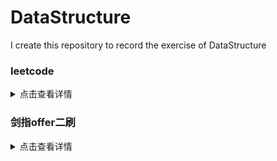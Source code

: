 # DataStructure
I create this repository to record the exercise of DataStructure
### leetcode
<details>
<summary>点击查看详情</summary>
  
|编号 |类名|思路|分类|时间|备注|
|-----|----|----|---|----|---|
|2|leetcode\.arrayMath\.S220_duplicate3|题名：<br>描述：<br>思路：||||
|1|leetcode\.dfs\.Solution51|n皇后问题<br>使用一个数组array记录每一行的皇后所在的列号<br>判断是否在斜线上，考虑斜率，判断绝对值|回溯|20190911||
|2|leetcode\.arrayMath\.S220_duplicate3|题名：数组中重复的数<br>描述：判断一个数组中是否存在下标i和j相差小于等t而且值nums[i]和nums[j]相差小于等于k的这两个数<br>思路：使用TreeSet数据结构获取最接近的两个数|数组|20191028||
|3|leetcode\.arrayMath\.S15_threeNumSum|题名：三数之和<br>描述：数组中找出所有三个和为给定target的数<br>思路：使用一个指针去遍历数组，再使用两个指针去移动，找到和为target的数，注意去重|数组|20191030|复习|
|4|leetcode\.arrayMath\.S18_fourNumSum|题名：四数之和<br>描述：同上<br>思路：在三数之和的外面再加上一层循环，去重|数组|20191030||

  
</details>

### 剑指offer二刷
<details>
<summary>点击查看详情</summary>
  
|编号 |类名|记录 | 分类|时间|备注|
|-----|----|----|------|----|---|
|1|swordOffer2\.S12_matrixPath|题名：<br>描述：<br>思路：||||
|1|swordOffer2\.S1_SingleTon|题名：实现Singleton模式<br>描述：实现一个单例<br>思路：1.懒汉模式：双重校验锁(进入方法后，先校验，加锁，再校验)以及volatile关键字保证线程安全，懒汉模式延迟初始化<br>2.静态内部类：创建一个静态内部类，静态内部类加载初始化线程安全，使用get方法保证延迟初始化|设计模式|20190930|面试前复习|
|2|swordOffer2\.S11_minNum|题名：旋转数组的最小数字<br>描述：将一个排序数组的开始若干元素搬到数组的末尾<br>思路：使用二分法的变形，传统二分查找是和target进行比较，再决定头尾指针移动方向，这个题根据自身的特点，也是定义头尾指针，如果中间值大于等于头指针，则头指针后移，如果中间值小于尾指针指向值，则尾指针前移<br>极端情况：头尾中指针指向值均相同，则从头指针往后开始顺序遍历|数组|20191015||
|3|swordOffer2\.S12_matrixPath|题名：矩阵中的路径<br>描述：判断在一个矩阵中是否存在一条包含某个字符串所有字符的路径<br>思路：两个函数，一个遍历矩阵中所有的点，只要有一个存在这条路径，即返回true,另一个只判断这个点是否存在路径，函数内容：一个visited数组用来表示矩阵中某点是否被访问过，一个指针index用来指向字符串，字符串走完时返回true，否则，判断该点是否合法，index++,将该点置为访问过，如果该点和指针指向的元素不同直接返回false,否则再判断其周围四个点是否满足要求，不满足要求则回溯，返回false|回溯法|20191016|复习一遍|
|4|swordOffer2\.S13_movingCount|题名：机器人的运动范围<br>描述：m行n列的方格，机器人从坐标(0,0)开始移动，上下左右四个方向，移动到坐标点的数位之和不能超过给定k值，求机器人能走过的格子数<br>思路：一个函数用来计算数位之和，一个函数用来计算格子数。如果满足点合法且数位和小于等于k，则访问这个点，count为1加上另外四个方向的点的count，最后返回count||20191016||
|5|swordOffer2\.S14_cutRope|题名：剪绳子<br>描述：给一段绳子n，把绳子剪成m段，使得绳子长度之积最大<br>思路：初值和子问题最优解不同，不能使用递归，迭代：绳子长度为小于2以及等于2等于3时单独处理，使用一个数组记录所有子问题的最优解，子问题最优解初值，剪成长度为1、2、3时最优解为其本身，从4开始判断，判断绳子剪为j和i-j长度时，result积的最大值，记录为i对应的result|动态规划|20191017|复习一遍|
|6|swordOffer2\.S14_numOf1|题名：二进制中1的个数<br>描述：计算一个整数的二进制数中的1的个数<br>思路：1.使用原数n与n-1按位与，直到n为0，记录下次数即为答案2.与1按位与，再左移1，继续按位与32词，结果不为0的记录下来|位运算|20191018||
|7|swordOffer2\.S17_print1ToMax|题名：打印从1到最大的n位数<br>描述：打印从1到最大的n位数<br>思路：大数问题，使用字符串模拟加法，使用一个长度为n的数组，初值全为0，一个自增函数，返回值判断是否溢出。增加number[length -1]位置上的值，如果已经超过9，则进位到number[length - 2]如果还是需要进位则继续判断。并将进位后的值写入number[i]|四则运算|20191021|复习一遍|
  
</details>

